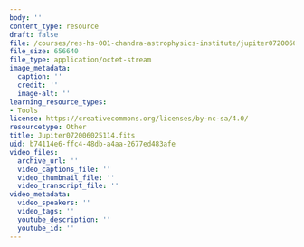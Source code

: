 ```yaml
---
body: ''
content_type: resource
draft: false
file: /courses/res-hs-001-chandra-astrophysics-institute/jupiter072006025114.fits
file_size: 656640
file_type: application/octet-stream
image_metadata:
  caption: ''
  credit: ''
  image-alt: ''
learning_resource_types:
- Tools
license: https://creativecommons.org/licenses/by-nc-sa/4.0/
resourcetype: Other
title: Jupiter072006025114.fits
uid: b74114e6-ffc4-48db-a4aa-2677ed483afe
video_files:
  archive_url: ''
  video_captions_file: ''
  video_thumbnail_file: ''
  video_transcript_file: ''
video_metadata:
  video_speakers: ''
  video_tags: ''
  youtube_description: ''
  youtube_id: ''
---
```

